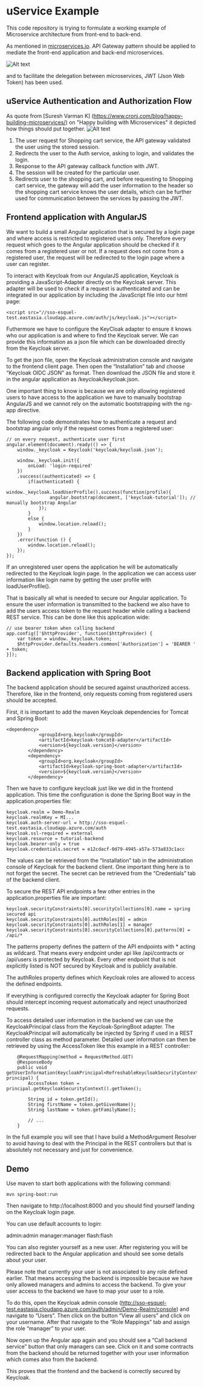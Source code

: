 # uService Example

This code repository is trying to formulate a working example of Microservice architecture from front-end to back-end. 

As mentioned in [microservices.io](http://microservices.io/patterns/apigateway.html). API Gateway pattern should be applied to mediate the front-end application and back-end microservices.

![Alt text](http://microservices.io/i/apigateway.jpg "API Gateway Pattern in Microsevice")

and to facilitate the delegation between microservices, JWT (Json Web Token) has been used.

## uService Authentication and Authorization Flow

As quote from [Suresh Varman K] (https://www.cronj.com/blog/happy-building-microservices/) on "Happy building with Microservices" it depicted how things should put together.
![Alt text](https://www.cronj.com/blog/wp-content/uploads/2017/01/Microservices-1.png "Microservice API Gateway")

1. The user request for Shopping cart service, the API gateway validated the user using the stored session.
2. Redirects the user to the Auth service, asking to login, and validates the login.
3. Response to the API gateway callback function with JWT.
4. The session will be created for the particular user.
5. Redirects user to the shopping cart, and before requesting to Shopping cart service, the gateway will add the user information to the header so the shopping cart service knows the user details, which can be further used for communication between the services by passing the JWT.

## Frontend application with AngularJS

We want to build a small Angular application that is secured by a login page and where access is restricted to registered users only. Therefore every request which goes to the Angular application should be checked if it comes from a registered user or not. If a request does not come from a registered user, the request will be redirected to the login page where a user can register.

To interact with Keycloak from our AngularJS application, Keycloak is providing a JavaScript-Adapter directly on the Keycloak server. This adapter will be used to check if a request is authenticated and can be integrated in our application by including the JavaScript file into our html page:
```
<script src="//sso-esquel-test.eastasia.cloudapp.azure.com/auth/js/keycloak.js"></script>
```
Futhermore we have to configure the KeyCloak adapter to ensure it knows who our application is and where to find the Keycloak server. We can provide this information as a json file which can be downloaded directly from the Keycloak server.

To get the json file, open the Keycloak administration console and navigate to the frontend client page. Then open the “Installation” tab and choose “Keycloak OIDC JSON” as format. Then download the JSON file and store it in the angular application as /keycloak/keycloak.json.

One important thing to know is because we are only allowing registered users to have access to the application we have to manually bootstrap AngularJS and we cannot rely on the automatic bootstrapping with the ng-app directive.

The following code demonstrates how to authenticate a request and bootstrap angular only if the request comes from a registered user:
```
// on every request, authenticate user first
angular.element(document).ready(() => {
    window._keycloak = Keycloak('keycloak/keycloak.json');

    window._keycloak.init({
        onLoad: 'login-required'
    })
    .success((authenticated) => {
        if(authenticated) {
            window._keycloak.loadUserProfile().success(function(profile){
                angular.bootstrap(document, ['keycloak-tutorial']); // manually bootstrap Angular
            });
        }
        else {
            window.location.reload();
        }
    })
    .error(function () {
        window.location.reload();
    });
});
```
If an unregistered user opens the application he will be automatically redirected to the Keycloak login page. In the application we can access user information like login name by getting the user profile with loadUserProfile().

That is basically all what is needed to secure our Angular application. To ensure the user information is transmitted to the backend we also have to add the users access token to the request header while calling a backend REST service. This can be done like this application wide:
```
// use bearer token when calling backend
app.config(['$httpProvider', function($httpProvider) {
    var token = window._keycloak.token;     
    $httpProvider.defaults.headers.common['Authorization'] = 'BEARER ' + token;
}]);
```

## Backend application with Spring Boot

The backend application should be secured against unauthorized access. Therefore, like in the frontend, only requests coming from registered users should be accepted.

First, it is important to add the maven Keycloak dependencies for Tomcat and Spring Boot:
```
<dependency>
            <groupId>org.keycloak</groupId>
            <artifactId>keycloak-tomcat8-adapter</artifactId>
            <version>${keycloak.version}</version>
        </dependency>
        <dependency>
            <groupId>org.keycloak</groupId>
            <artifactId>keycloak-spring-boot-adapter</artifactId>
            <version>${keycloak.version}</version>
        </dependency>
```		
		
Then we have to configure keycloak just like we did in the frontend application. This time the configuration is done the Spring Boot way in the application.properties file:

```
keycloak.realm = Demo-Realm
keycloak.realmKey = MI...
keycloak.auth-server-url = http://sso-esquel-test.eastasia.cloudapp.azure.com/auth
keycloak.ssl-required = external
keycloak.resource = tutorial-backend
keycloak.bearer-only = true
keycloak.credentials.secret = e12cdacf-0d79-4945-a57a-573a833c1acc
```
The values can be retrieved from the “Installation” tab in the administration console of Keycloak for the backend client. One important thing here is to not forget the secret. The secret can be retrieved from the “Credentials” tab of the backend client.



To secure the REST API endpoints a few other entries in the application.properties file are important:

```
keycloak.securityConstraints[0].securityCollections[0].name = spring secured api
keycloak.securityConstraints[0].authRoles[0] = admin
keycloak.securityConstraints[0].authRoles[1] = manager
keycloak.securityConstraints[0].securityCollections[0].patterns[0] = /api/*
```

The patterns property defines the pattern of the API endpoints with * acting as wildcard. That means every endpoint under api like /api/contracts or /api/users is protected by Keycloak. Every other endpoint that is not explicitly listed is NOT secured by Keycloak and is publicly available.

The authRoles property defines which Keycloak roles are allowed to access the defined endpoints.

If everything is configured correctly the Keycloak adapter for Spring Boot should intercept incoming request automatically and reject unauthorized requests.



To access detailed user information in the backend we can use the KeycloakPrincipal class from the Keycloak-SpringBoot adapter. The KeycloakPrincipal will automatically be injected by Spring if used in a REST controller class as method parameter. Detailed user information can then be retrieved by using the AccessToken like this example in a REST controller:

```
    @RequestMapping(method = RequestMethod.GET)
    @ResponseBody
    public void getUserInformation(KeycloakPrincipal<RefreshableKeycloakSecurityContext> principal) {
        AccessToken token = principal.getKeycloakSecurityContext().getToken();
        
        String id = token.getId();
        String firstName = token.getGivenName();
        String lastName = token.getFamilyName();

        // ...
    }
```	
In the full example you will see that I have build a MethodArgument Resolver to avoid having to deal with the Principal in the REST controllers but that is absolutely not necessary and just for convenience.

## Demo

 Use maven to start both applications with the following command:

 ```
mvn spring-boot:run
```

Then navigate to http://localhost:8000 and you should find yourself landing on the Keycloak login page. 

You can use default accounts to login:

admin:admin
manager:manager
flash:flash

You can also register yourself as a new user. After registering you will be redirected back to the Angular application and should see some details about your user.

Please note that currently your user is not associated to any role defined earlier. That means accessing the backend is impossible because we have only allowed managers and admins to access the backend. To give your user access to the backend we have to map your user to a role.

To do this, open the Keycloak admin console (http://sso-esquel-test.eastasia.cloudapp.azure.com/auth/admin/Demo-Realm/console) and navigate to “Users”. Then click on the button “View all users” and click on your username. After that navigate to the “Role Mappings” tab and assign the role “manager” to your user.


Now open up the Angular app again and you should see a “Call backend service” button that only managers can see. Click on it and some contracts from the backend should be returned together with your user information which comes also from the backend.

This proves that the frontend and the backend is correctly secured by Keycloak.
